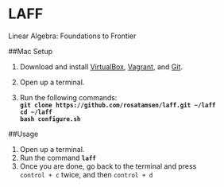 LAFF
====

Linear Algebra: Foundations to Frontier


##Mac Setup

1. Download and install [VirtualBox](http://download.virtualbox.org/virtualbox/4.2.16/VirtualBox-4.2.16-86992-OSX.dmg), [Vagrant](http://files.vagrantup.com/packages/7ec0ee1d00a916f80b109a298bab08e391945243/Vagrant-1.2.7.dmg), and [Git](https://git-osx-installer.googlecode.com/files/git-1.8.3.2-intel-universal-snow-leopard.dmg).

2. Open up a terminal.

3. Run the following commands:  
**`git clone https://github.com/rosatamsen/laff.git ~/laff`  
`cd ~/laff`    
`bash configure.sh`**


##Usage

1. Open up a terminal.
2. Run the command **`laff`**
3. Once you are done, go back to the terminal and press  
`control + c` twice, and then `control + d`

